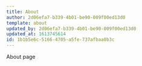 ```yaml
---
title: About
author: 2d06efa7-b339-4b01-be90-009f00ed13d0
template: about
updated_by: 2d06efa7-b339-4b01-be90-009f00ed13d0
updated_at: 1613745614
id: 1b1b5e6c-5166-4705-a5fe-737afbaa0b3c
---
```

About page
